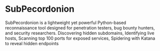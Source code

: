 # SubPecordonion
SubPecordonion is a lightweight yet powerful Python-based reconnaissance tool designed for penetration testers, bug bounty hunters, and security researchers. Discovering hidden subdomains, Identifying live hosts, Scanning top 100 ports for exposed services, Spidering with Katana to reveal hidden endpoints
